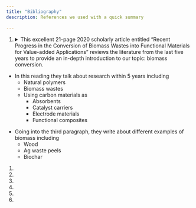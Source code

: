 ```yaml
---
title: "Bibliography"
description: References we used with a quick summary

---
```




1. <details markdown=1> 
    <summary> This excellent 21-page 2020 scholarly article entitled “Recent Progress in the Conversion of Biomass Wastes into Functional Materials for Value-added Applications” reviews the literature from the last five years to provide an in-depth introduction to our topic:  biomass conversion. </summary>
- In this reading they talk about research within 5 years including
    * Natural polymers
    * Biomass wastes
    * Using carbon materials as
        * Absorbents
        * Catalyst carriers
        * Electrode materials
        * Functional composites
* Going into the third paragraph, they write about different examples of biomass including
    * Wood
    * Ag waste peels
    * Biochar
</details>

1. 
1.
1.
1.
1.
1.
